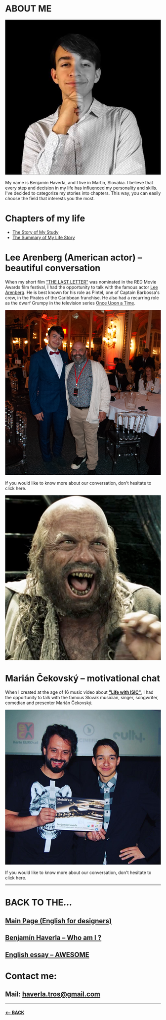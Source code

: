 # ABOUT ME
![Benjamín Haverla and Lee Arenberg](Images/Benjamin.png) 

My name is Benjamín Haverla, and I live in Martin, Slovakia. I believe that every step and decision in my life has influenced my personality and skills. I've decided to categorize my stories into chapters. This way, you can easily choose the field that interests you the most.

# Chapters of my life
- [The Story of My Study](https://github.com/BenjaminHaverla/The-Story-of-My-Study.git)
- [The Summary of My Life Story](https://github.com/BenjaminHaverla/Summary-of-my-life-story.git)

# Lee Arenberg (American actor) – beautiful conversation
When my short film ["THE LAST LETTER"](https://filmfreeway.com/projects/2082837) was nominated in the RED Movie Awards film festival, I had the opportunity to talk with the famous actor [Lee Arenberg](https://www.imdb.com/name/nm0034305/). He is best known for his role as Pintel, one of Captain Barbossa's crew, in the Pirates of the Caribbean franchise. He also had a recurring role as the dwarf Grumpy in the television series [Once Upon a Time](https://www.imdb.com/title/tt1843230/).

![Benjamín Haverla and Lee Arenberg](Images/lee_aremberg_talk.png)

If you would like to know more about our conversation, don't hesitate to click here.

![Benjamín Haverla and Lee Aremberg](Images/lee_aremberg.png)

# Marián Čekovský – motivational chat
When I created at the age of 16 music video about [**"Life with ISIC"**](https://www.youtube.com/watch?v=07TXVp8rjss&t=9s), I had the opportunity to talk with the famous Slovak musician, singer, songwriter, comedian and presenter Marián Čekovský.

![Benjamín Haverla and Marián Čekovský](Images/marian_cekovsky.png)

If you would like to know more about our conversation, don't hesitate to click here.

-------------------------------------------------------------

# BACK TO THE...
## [Main Page (English for designers)](https://github.com/BenjaminHaverla/English-for-designers.git)
## [Benjamín Haverla – Who am I ?](https://github.com/BenjaminHaverla/First-impression.git)
## [English essay – AWESOME](https://github.com/BenjaminHaverla/English-essay-workflow.git)
# Contact me:
## **Mail**: haverla.tros@gmail.com

-------------------------------------------------------------

#### [<– BACK](https://github.com/BenjaminHaverla/English-for-designers.git)
